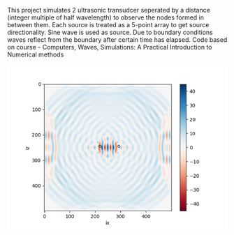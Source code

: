 This project simulates 2 ultrasonic transudcer seperated by a distance (integer multiple of half wavelength)
to observe the nodes formed in between them. Each source is treated as a 5-point array to get source directionality.
Sine wave is used as source. Due to boundary conditions waves reflect from the boundary after certain time has elapsed.
Code based on course - Computers, Waves, Simulations: A Practical Introduction to Numerical methods

![Alt SimImage](IMG_2900.png)
